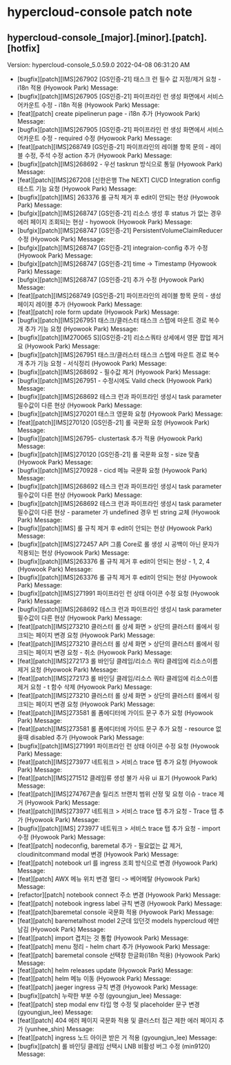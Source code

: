 # hypercloud-console patch note
## hypercloud-console_[major].[minor].[patch].[hotfix]
Version: hypercloud-console_5.0.59.0
2022-04-08  06:31:20 AM
- [bugfix][patch][IMS]267902 [GS인증-21] 태스크 런 필수 값 지정/제거 요청 - i18n 적용 (Hyowook Park) 
    Message: 
- [bugfix][patch][IMS]267905 [GS인증-21] 파이프라인 런 생성 화면에서 서비스 어카운트 수정 - i18n 적용 (Hyowook Park) 
    Message: 
- [feat][patch] create pipelinerun page - i18n 추가 (Hyowook Park) 
    Message: 
- [bugfix][patch][IMS]267905 [GS인증-21] 파이프라인 런 생성 화면에서 서비스 어카운트 수정 - required 수정 (Hyowook Park) 
    Message: 
- [feat][patch][IMS]268749 [GS인증-21] 파이프라인의 레이블 항목 문의 - 레이블 수정, 주석 수정 action 추가 (Hyowook Park) 
    Message: 
- [bugfix][patch][IMS]268692 - 우선 taskrun 방식으로 통일 (Hyowook Park) 
    Message: 
- [feat][patch][IMS]267208 [신한은행 The NEXT] CI/CD Integration config 테스트 기능 요청 (Hyowook Park) 
    Message: 
- [bugfix][patch][IMS] 263376 롤 규칙 제거 후 edit이 안되는 현상 (Hyowook Park) 
    Message: 
- [bufgix][patch][IMS]268747 [GS인증-21] 리소스 생성 후 status 가 없는 경우 에러 페이지 조회되는 현상 - hyowook (Hyowook Park) 
    Message: 
- [bufgix][patch][IMS]268747 [GS인증-21] PersistentVolumeClaimReducer 수정 (Hyowook Park) 
    Message: 
- [bufgix][patch][IMS]268747 [GS인증-21] integraion-config 추가 수정 (Hyowook Park) 
    Message: 
- [bufgix][patch][IMS]268747 [GS인증-21] time -> Timestamp (Hyowook Park) 
    Message: 
- [bufgix][patch][IMS]268747 [GS인증-21] 추가 수정 (Hyowook Park) 
    Message: 
- [feat][patch][IMS]268749 [GS인증-21] 파이프라인의 레이블 항목 문의 - 생성페이지 레이블 추가 (Hyowook Park) 
    Message: 
- [feat][patch] role form update (Hyowook Park) 
    Message: 
- [bugfix][patch][IMS]267951 태스크/클러스터 태스크 스텝에 마운트 경로 복수개 추가 기능 요청 (Hyowook Park) 
    Message: 
- [bugfix][patch][IM270065 S][GS인증-21] 리소스쿼타 상세에서 영문 팝업 제거 요 (Hyowook Park) 
    Message: 
- [bugfix][patch][IMS]267951 태스크/클러스터 태스크 스텝에 마운트 경로 복수개 추가 기능 요청 - 서식정리 (Hyowook Park) 
    Message: 
- [bugfix][patch][IMS]268692 - 필수값 제거 (Hyowook Park) 
    Message: 
- [bugfix][patch][IMS]267951 - 수정시에도 Vaild check (Hyowook Park) 
    Message: 
- [bugfix][patch][IMS]268692 테스크 런과 파이프라인 생성시 task parameter 필수값이 다른 현상 (Hyowook Park) 
    Message: 
- [bugfix][patch][IMS]270201 태스크 영문화 요청 (Hyowook Park) 
    Message: 
- [feat][patch][IMS]270120 [GS인증-21] 롤 국문화 요청 (Hyowook Park) 
    Message: 
- [bugfix][patch][IMS]26795- clustertask 추가 적용 (Hyowook Park) 
    Message: 
- [bugfix][patch][IMS]270120 [GS인증-21] 롤 국문화 요청 - size 맞춤 (Hyowook Park) 
    Message: 
- [bugfix][patch][IMS]270928 - cicd 메뉴 국문화 요청 (Hyowook Park) 
    Message: 
- [bugfix][patch][IMS]268692 테스크 런과 파이프라인 생성시 task parameter 필수값이 다른 현상 (Hyowook Park) 
    Message: 
- [bugfix][patch][IMS]268692 테스크 런과 파이프라인 생성시 task parameter 필수값이 다른 현상 - parameter 가 undefined 경우 빈 string 교체 (Hyowook Park) 
    Message: 
- [bugfix][patch][IMS] 롤 규칙 제거 후 edit이 안되는 현상 (Hyowook Park) 
    Message: 
- [bugfix][patch][IMS]272457 API 그룹 Core로 롤 생성 시 공백이 아닌 문자가 적용되는 현상 (Hyowook Park) 
    Message: 
- [bugfix][patch][IMS]263376 롤 규칙 제거 후 edit이 안되는 현상 - 1, 2, 4 (Hyowook Park) 
    Message: 
- [bugfix][patch][IMS]263376 롤 규칙 제거 후 edit이 안되는 현상 (Hyowook Park) 
    Message: 
- [bugfix][patch][IMS]271991 파이프라인 런 상태 아이콘 수정 요청 (Hyowook Park) 
    Message: 
- [bugfix][patch][IMS]268692 테스크 런과 파이프라인 생성시 task parameter 필수값이 다른 현상 (Hyowook Park) 
    Message: 
- [feat][patch][IMS]273210 클러스터 롤 상세 화면 > 상단의 클러스터 롤에서 링크되는 페이지 변경 요청 (Hyowook Park) 
    Message: 
- [feat][patch][IMS]273210 클러스터 롤 상세 화면 > 상단의 클러스터 롤에서 링크되는 페이지 변경 요청 - 취소 (Hyowook Park) 
    Message: 
- [feat][patch][IMS]272173 롤 바인딩 클레임/리소스 쿼타 클레임에 리소스이름 제거 요청 (Hyowook Park) 
    Message: 
- [feat][patch][IMS]272173 롤 바인딩 클레임/리소스 쿼타 클레임에 리소스이름 제거 요청 - t 함수 삭제 (Hyowook Park) 
    Message: 
- [feat][patch][IMS]273210 클러스터 롤 상세 화면 > 상단의 클러스터 롤에서 링크되는 페이지 변경 요청 (Hyowook Park) 
    Message: 
- [feat][patch][IMS]273581 롤 폼에디터에 가이드 문구 추가 요청 (Hyowook Park) 
    Message: 
- [feat][patch][IMS]273581 롤 폼에디터에 가이드 문구 추가 요청 - resource 없을때 disabled 추가 (Hyowook Park) 
    Message: 
- [bugfix][patch][IMS]271991 파이프라인 런 상태 아이콘 수정 요청 (Hyowook Park) 
    Message: 
- [feat][patch][IMS]273977 네트워크 > 서비스 trace 탭 추가 요청 (Hyowook Park) 
    Message: 
- [feat][patch][IMS]271512 클레임류 생성 불가 사유 ui 표기 (Hyowook Park) 
    Message: 
- [feat][patch][IMS]274767콘솔 릴리즈 브랜치 범위 산정 및 요청 이슈 - trace 제거 (Hyowook Park) 
    Message: 
- [feat][patch][IMS]273977 네트워크 > 서비스 trace 탭 추가 요청 - Trace 탭 추가 (Hyowook Park) 
    Message: 
- [bugfix][patch][IMS] 273977 네트워크 > 서비스 trace 탭 추가 요청 - import 수정 (Hyowook Park) 
    Message: 
- [feat][patch] nodeconfig, baremetal 추가 - 필요없는 값 제거, cloudinitcommand modal 변경 (Hyowook Park) 
    Message: 
- [feat][patch] notebook url 를 ingress 조회 방식으로 변경 (Hyowook Park) 
    Message: 
- [feat][patch] AWX 메뉴 위치 변경 멀티 -> 베어메탈 (Hyowook Park) 
    Message: 
- [refactor][patch] notebook connect 주소 변경 (Hyowook Park) 
    Message: 
- [feat][patch] notebook ingress label 규칙 변경 (Hyowook Park) 
    Message: 
- [feat][patch]baremetal console 국문화 적용 (Hyowook Park) 
    Message: 
- [feat][patch] baremetalhost model 2군데 있던것  models hypercloud 에만 남김 (Hyowook Park) 
    Message: 
- [feat][patch] import 겹치는 것 통합 (Hyowook Park) 
    Message: 
- [feat][patch] menu 정리 - helm chart 추가 (Hyowook Park) 
    Message: 
- [feat][patch] baremetal console 선택창 한글화(i18n 적용) (Hyowook Park) 
    Message: 
- [feat][patch] helm releases update (Hyowook Park) 
    Message: 
- [feat][patch] helm 메뉴 이동 (Hyowook Park) 
    Message: 
- [feat][patch] jaeger ingress 규칙 변경 (Hyowook Park) 
    Message: 
- [bugfix][patch] 누락한 부분 수정 (gyoungjun_lee) 
    Message: 
- [feat][patch] step modal env 타입 명 수정 및 placeholder 문구 변경 (gyoungjun_lee) 
    Message: 
- [feat][patch] 404 에러 페이지 국문화 적용 및 클러스터 접근 제한 에러 페이지 추가 (yunhee_shin) 
    Message: 
- [feat][patch] ingress 노드 아이콘 받은 거 적용 (gyoungjun_lee) 
    Message: 
- [bugfix][patch] 롤 바인딩 클레임 선택시 LNB 비활성 버그 수정 (min9120) 
    Message: 